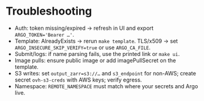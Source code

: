 # Troubleshooting

- Auth: token missing/expired → refresh in UI and export `ARGO_TOKEN='Bearer …'`.
- Template: AlreadyExists → rerun `make template`. TLS/x509 → set `ARGO_INSECURE_SKIP_VERIFY=true` or use `ARGO_CA_FILE`.
- Submit/logs: if name parsing fails, use the printed link or `make ui`.
- Image pulls: ensure public image or add imagePullSecret on the template.
- S3 writes: set `output_zarr=s3://…` and `s3_endpoint` for non-AWS; create secret `ovh-s3-creds` with AWS keys; verify egress.
- Namespace: `REMOTE_NAMESPACE` must match where your secrets and Argo live.
